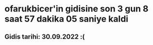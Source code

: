 # ofarukbicer'in gidisine son 3 gun 8 saat 57 dakika 05 saniye kaldi

## Gidis tarihi: 30.09.2022 :(